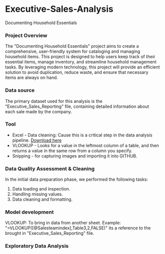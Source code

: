 # Executive-Sales-Analysis
Documenting Household Essentials

### Project Overview

The "Documenting Household Essentials" project aims to create a comprehensive, user-friendly system for cataloging and managing household items. This project is designed to help users keep track of their essential items, manage inventory, and streamline household management tasks. By leveraging modern technology, this project will provide an efficient solution to avoid duplication, reduce waste, and ensure that necessary items are always on hand.

### Data source

The primary dataset used for this analysis is the "Executive_Sales_Reporting" file, containing detailed information about each sale made by the company.

### Tool

- Excel - Data cleaning: Cause this is a critical step in the data analysis pipeline. [Download here](https://microsoft.com)
- VLOOKUP - Looks for a value in the leftmost column of a table, and then returns a value in the same row from a column you specify.
- Snipping - for capturing images and importing it into GITHUB.

### Data Quality Assessment & Cleaning 

In the initial data preparation phase, we performed the following tasks:
1. Data loading and inspection.
2. Handling missing values.
3. Data cleaning and formatting.

### Model development

VLOOKUP: To bring in data from another sheet. Example: "=VLOOKUP([@Salesteamindex],Table3,2,FALSE)" its a reference to the brought in "Executive_Sales_Reporting" file.

### Exploratory Data Analysis



